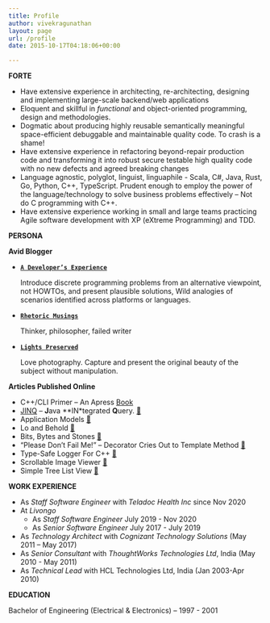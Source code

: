 ```yaml
---
title: Profile
author: vivekragunathan
layout: page
url: /profile
date: 2015-10-17T04:18:06+00:00

---
```

**FORTE**

  * Have extensive experience in architecting, re-architecting, designing and implementing large-scale backend/web applications
  * Eloquent and skillful in _functional_ and object-oriented programming, design and methodologies.
  * Dogmatic about producing highly reusable semantically meaningful space-efficient debuggable and maintainable quality code. To crash is a shame!
  * Have extensive experience in refactoring beyond-repair production code and transforming it into robust secure testable high quality code with no new defects and agreed breaking changes
  * Language agnostic, polyglot, linguist, linguaphile - Scala, C#, Java, Rust, Go, Python, C++, TypeScript. Prudent enough to employ the power of the language/technology to solve business problems effectively – Not do C programming with C++.
  * Have extensive experience working in small and large teams practicing Agile software development with XP (eXtreme Programming) and TDD.

**PERSONA**

**Avid Blogger**

  - [**`A Developer’s Experience`**](https://blog.rhetoricalmusings.com)

    Introduce discrete programming problems from an alternative viewpoint, not HOWTOs, and present plausible solutions, Wild analogies of scenarios identified across platforms or languages.

  - [**`Rhetoric Musings`**](https://rhetoricalmusings.wordpress.com)

    Thinker, philosopher, failed writer

  - [**`Lights Preserved`**](https://lightspreserved.wordpress.com)

    Love photography. Capture and present the original beauty of the subject without manipulation.

**Articles Published Online**

  * C++/CLI Primer – An Apress [Book](https://www.amazon.com/dp/1484223667)
  * [JINQ](https://blog.rhetoricalmusings.com/jinq/) – **J**ava **IN*tegrated **Q**uery. [🔗](https://blog.rhetoricalmusings.com/mundane-vs-jinq-way/)
  * Application Models [🔗](https://www.linkedin.com/pulse/application-models-vivek-ragunathan)
  * Lo and Behold [🔗](https://www.linkedin.com/pulse/lo-behold-vivek-ragunathan)
  * Bits, Bytes and Stones [🔗](https://www.linkedin.com/pulse/bits-bytes-stones-vivek-ragunathan)
  * &#8220;Please Don’t Fail Me!&#8221; – Decorator Cries Out to Template Method [🔗](https://blog.rhetoricalmusings.com/mundane-vs-jinq-way/)
  * Type-Safe Logger For C++ [🔗](http://www.codeproject.com/Articles/35648/Type-Safe-Logger-For-C)
  * Scrollable Image Viewer [🔗](http://www.codeproject.com/Articles/35648/Type-Safe-Logger-For-C)
  * Simple Tree List View [🔗](http://www.codeproject.com/Articles/825741/A-Simple-Tree-List-View)

**WORK EXPERIENCE**

* As _Staff Software Engineer_ with _Teladoc Health Inc_ since Nov 2020
* At _Livongo_
  * As _Staff Software Engineer_ July 2019 - Nov 2020
  * As _Senior Software Engineer_ July 2017 - July 2019
* As _Technology Architect_ with _Cognizant Technology Solutions_ (May 2011 – May 2017)
* As _Senior Consultant_ with _ThoughtWorks Technologies Ltd_, India (May 2010 - May 2011)
* As _Technical Lead_ with HCL Technologies Ltd, India (Jan 2003-Apr 2010)

**EDUCATION**

Bachelor of Engineering (Electrical & Electronics) – 1997 - 2001
